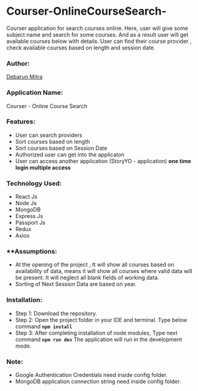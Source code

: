 # Courser-OnlineCourseSearch-
Courser application for search courses online. Here, user will give some subject name and search for some courses. And as a result user will get available courses below with details. User can find their course provider , check available courses based on length and session date.
### Author:
[Debarun Mitra](https://github.com/DebarunMitra/)
### Application Name:
Courser - Online Course Search 
### Features:
- User can search providers
- Sort courses based on length
- Sort courses based on Session Date
- Authorized user can get into the applicaton
- User can access another application (StoryYO - application) **one time login multiple access** 
### Technology Used:
- React Js
- Node Js
- MongoDB
- Express Js
- Passport Js
- Redux
- Axios

### **Assumptions:
- At the opening of the project , It will show all courses based on availability of data, means it will show all courses where valid data will be present. It will neglect all blank fields of working data.  
- Sorting of Next Session Data are based on year.

### Installation:
- Step 1: Download the repository.
- Step 2: Open the project folder in your IDE and terminal. Type below command
**`npm install`**
- Step 3: After completing installation of node modules, Type next command
**`npm run dev`**
The application will run in the development mode.
### Note:
- Google Authentication Credentials need inside config folder.
- MongoDB application connection string need inside config folder.
